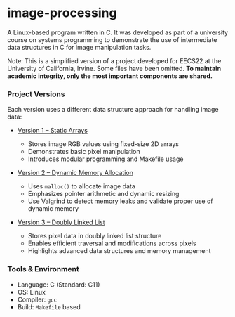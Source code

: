 # image-processing
A Linux-based program written in C. It was developed as part of a university course on systems programming to demonstrate the use of intermediate data structures in C for image manipulation tasks.

Note: This is a simplified version of a project developed for EECS22 at the University of California, Irvine. Some files have been omitted. **To maintain academic integrity, only the most important components are shared.**

### Project Versions
Each version uses a different data structure approach for handling image data:
- [Version 1 – Static Arrays](./version1-arrays)
  - Stores image RGB values using fixed-size 2D arrays
  - Demonstrates basic pixel manipulation
  - Introduces modular programming and Makefile usage

- [Version 2 – Dynamic Memory Allocation](./version2-dynamic)
  - Uses `malloc()` to allocate image data
  - Emphasizes pointer arithmetic and dynamic resizing
  - Use Valgrind to detect memory leaks and validate proper use of dynamic memory

- [Version 3 – Doubly Linked List](./version3-doubly-linked-list)
  - Stores pixel data in doubly linked list structure
  - Enables efficient traversal and modifications across pixels
  - Highlights advanced data structures and memory management

### Tools & Environment
- Language: C (Standard: C11)
- OS: Linux
- Compiler: `gcc`
- Build: `Makefile` based
